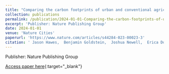 ```yaml
---
title: "Comparing the carbon footprints of urban and conventional agriculture"
collection: publications
permalink: /publication/2024-01-01-Comparing-the-carbon-footprints-of-urban-and-conventional-agriculture
excerpt: 'Publisher: Nature Publishing Group'
date: 2024-01-01
venue: 'Nature Cities'
paperurl: 'https://www.nature.com/articles/s44284-023-00023-3'
citation: ' Jason Hawes,  Benjamin Goldstein,  Joshua Newell,  Erica Dorr,  Silvio Caputo,  Runrid Fox-Kämper,  Baptiste Grard,  Rositsa Ilieva,  Agnès Fargue-Lelièvre,  Lidia Poniży,  Victoria Schoen,  Kathrin Specht,  Nevin Cohen, &quot;Comparing the carbon footprints of urban and conventional agriculture.&quot; Nature Cities, 2024.'
---
```

Publisher: Nature Publishing Group

[Access paper here](https://www.nature.com/articles/s44284-023-00023-3){:target="_blank"}
